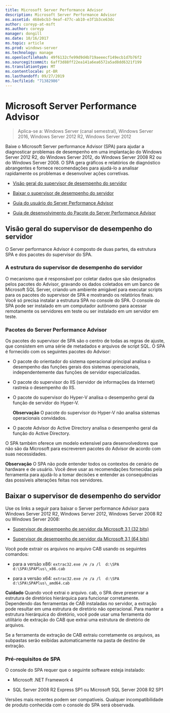 ```yaml
---
title: Microsoft Server Performance Advisor
description: Microsoft Server Performance Advisor
ms.assetid: 468ebcb3-9eaf-477c-ab10-e3f1b3ce63dc
author: coreyp-at-msft
ms.author: coreyp
manager: dongill
ms.date: 10/16/2017
ms.topic: article
ms.prod: windows-server
ms.technology: manage
ms.openlocfilehash: 49f6132cfe99d9d4b719aeeecf149ecb1d7b76f2
ms.sourcegitcommit: 6aff3d88ff22ea141a6ea6572a5ad8dd6321f199
ms.translationtype: MT
ms.contentlocale: pt-BR
ms.lasthandoff: 09/27/2019
ms.locfileid: "71382986"
---
```

# <a name="microsoft-server-performance-advisor"></a>Microsoft Server Performance Advisor

>Aplica-se a: Windows Server (canal semestral), Windows Server 2016, Windows Server 2012 R2, Windows Server 2012

Baixe o Microsoft Server performance Advisor (SPA) para ajudar a diagnosticar problemas de desempenho em uma implantação do Windows Server 2012 R2, do Windows Server 2012, do Windows Server 2008 R2 ou do Windows Server 2008. O SPA gera gráficos e relatórios de diagnóstico abrangentes e fornece recomendações para ajudá-lo a analisar rapidamente os problemas e desenvolver ações corretivas.

-   [Visão geral do supervisor de desempenho do servidor](#bkmk-aboutspa)

-   [Baixar o supervisor de desempenho do servidor](#bkmk-downloadspa)

-   [Guia do usuário do Server Performance Advisor](server-performance-advisor-users-guide.md)

-   [Guia de desenvolvimento do Pacote do Server Performance Advisor](server-performance-advisor-pack-development-guide.md)

## <a href="" id="bkmk-aboutspa"></a>Visão geral do supervisor de desempenho do servidor

O Server performance Advisor é composto de duas partes, da estrutura SPA e dos pacotes do supervisor do SPA.

### <a name="the-server-performance-advisor-framework"></a>A estrutura do supervisor de desempenho do servidor

O mecanismo que é responsável por coletar dados que são designados pelos pacotes do Advisor, gravando os dados coletados em um banco de Microsoft SQL Server, criando um ambiente amigável para executar scripts para os pacotes do supervisor de SPA e mostrando os relatórios finais. Você só precisa instalar a estrutura SPA no console do SPA. O console do SPA pode ser instalado em um computador autônomo para acessar remotamente os servidores em teste ou ser instalado em um servidor em teste.

### <a name="server-performance-advisor-packs"></a>Pacotes do Server Performance Advisor

Os pacotes do supervisor de SPA são o centro de todas as regras de ajuste, que consistem em uma série de metadados e arquivos de script SQL. O SPA é fornecido com os seguintes pacotes do Advisor:

-   O pacote do orientador do sistema operacional principal analisa o desempenho das funções gerais dos sistemas operacionais, independentemente das funções de servidor especializadas.

-   O pacote do supervisor do IIS (servidor de informações da Internet) rastreia o desempenho do IIS.

-   O pacote do supervisor do Hyper-V analisa o desempenho geral da função de servidor do Hyper-V.

    **Observação** O pacote do supervisor do Hyper-V não analisa sistemas operacionais convidados.

     

-   O pacote Advisor do Active Directory analisa o desempenho geral da função do Active Directory.

O SPA também oferece um modelo extensível para desenvolvedores que não são da Microsoft para escreverem pacotes do Advisor de acordo com suas necessidades.

**Observação** O SPA não pode entender todos os contextos de cenário de hardware e de usuário. Você deve usar as recomendações fornecidas pela ferramenta para ajudá-lo a tomar decisões e entender as consequências das possíveis alterações feitas nos servidores.

 

## <a href="" id="bkmk-downloadspa"></a>Baixar o supervisor de desempenho do servidor


Use os links a seguir para baixar o Server performance Advisor para Windows Server 2012 R2, Windows Server 2012, Windows Server 2008 R2 ou Windows Server 2008:

-   [Supervisor de desempenho de servidor da Microsoft 3,1 (32 bits)](https://go.microsoft.com/fwlink/p/?linkid=327751)

-   [Supervisor de desempenho de servidor da Microsoft 3,1 (64 bits)](https://go.microsoft.com/fwlink/p/?linkid=327752)

Você pode extrair os arquivos no arquivo CAB usando os seguintes comandos:

-   para a versão x86: `extrac32.exe /e /a /l  d:\SPA   d:\SPA\SPAPlus\_x86.cab`

-   para a versão x64: `extrac32.exe /e /a /l  d:\SPA   d:\SPA\SPAPlus\_amd64.cab`

**Cuidado** Quando você extrai o arquivo. cab, o SPA deve preservar a estrutura de diretórios hierárquica para funcionar corretamente. Dependendo das ferramentas de CAB instaladas no servidor, a extração pode resultar em uma estrutura de diretório não operacional. Para manter a estrutura hierárquica do diretório, você pode usar uma ferramenta do utilitário de extração do CAB que extrai uma estrutura de diretório de arquivos.

Se a ferramenta de extração de CAB extraiu corretamente os arquivos, as subpastas serão exibidas automaticamente na pasta de destino de extração.

### <a name="spa-prerequisites"></a>Pré-requisitos de SPA

O console do SPA requer que o seguinte software esteja instalado:

-   Microsoft .NET Framework 4

-   SQL Server 2008 R2 Express SP1 ou Microsoft SQL Server 2008 R2 SP1

Versões mais recentes podem ser compatíveis. Qualquer incompatibilidade de produto conhecida com o console do SPA será observada.
